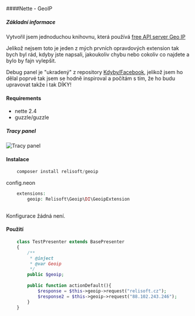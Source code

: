 ####Nette - GeoIP
##### Základní informace
Vytvořil jsem jednoduchou knihovnu, která používá [free API server Geo IP](https://freegeoip.net/)

Jelikož nejsem toto je jeden z mých prvních opravdových extension tak bych byl rád, kdyby jste napsali, jakoukoliv chybu nebo cokoliv co najdete a bylo by fajn vylepšit.

Debug panel je "ukradený" z repository [Kdyby/Facebook](https://github.com/Kdyby/Facebook), jelikož jsem ho dělal poprvé tak jsem se hodně inspiroval a počítám s tím, že ho budu upravovat takže i tak DÍKY!
#### Requirements
* nette 2.4
* guzzle/guzzle
##### Tracy panel
![Tracy panel](http://i.prntscr.com/F6Jek-M1RMu6XlvcaFgw2w.png)
#### Instalace
```php
    composer install relisoft/geoip
```
config.neon
```php
    extensions:
        geoip: Relisoft\Geoip\DI\GeoipExtension
        
```
Konfigurace žádná není.
#### Použití
```php
    class TestPresenter extends BasePresenter
    {
        /**
         * @inject
         * @var Geoip
         */
        public $geoip;
    
        public function actionDefault(){
            $response = $this->geoip->request("relisoft.cz");
            $response2 = $this->geoip->request("88.102.243.246");
        }
    }
```
